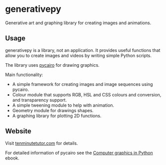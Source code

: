 # generativepy

Generative art and graphing library for creating images and animations.

## Usage

generativepy is a library, not an application. It provides useful functions that allow you to create images and videos by writing simple Python scripts.

The library uses [pycairo](https://pycairo.readthedocs.io/en/latest/index.html) for drawing graphics.

Main functionality:

* A simple framework for creating images and image sequences using pycairo.
* Colour module that supports RGB, HSL and CSS colours and conversion, and transparency support.
* A simple tweening module to help with animation.
* Geometry module for drawings shapes.
* A graphing library for plotting 2D functions.

## Website

Visit [tenminutetutor.com](http://www.tenminutetutor.com/generative-art/generativepy/) for details.

For detailed information of pycairo see the [Computer graphics in Python](https://leanpub.com/computergraphicsinpython) ebook.
